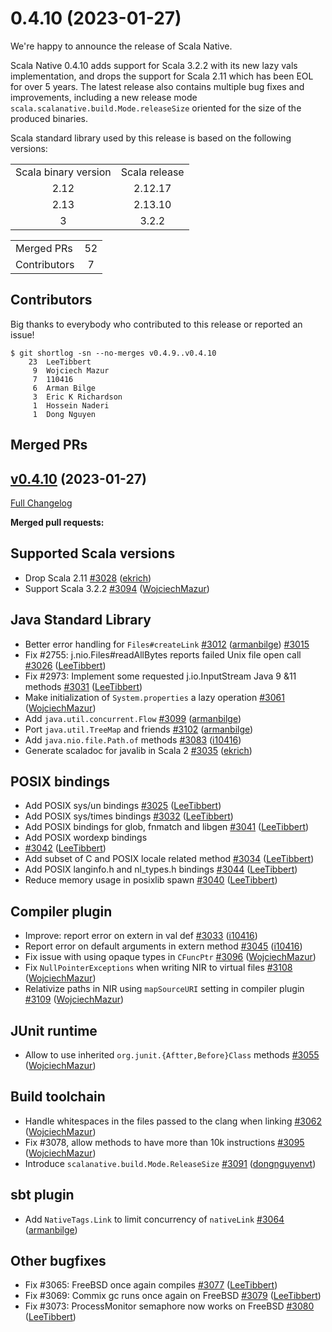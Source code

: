 
# 0.4.10 (2023-01-27)

We're happy to announce the release of Scala Native. 

Scala Native 0.4.10 adds support for Scala 3.2.2 with its new lazy vals implementation, and drops the support for Scala 2.11 which has been EOL for over 5 years. 
The latest release also contains multiple bug fixes and improvements, including a new release mode `scala.scalanative.build.Mode.releaseSize` oriented for the size of the produced binaries.

Scala standard library used by this release is based on the following versions:
<table>
<tbody>
  <tr>
    <td>Scala binary version</td>
    <td>Scala release</td>
  </tr>
  <tr>
    <td align="center">2.12</td>
    <td align="center">2.12.17</td>
  </tr>
  <tr>
    <td align="center">2.13</td>
    <td align="center">2.13.10</td>
  </tr>
  <tr>
    <td align="center">3</td>
    <td align="center">3.2.2</td>
  </tr>
</tbody>
</table>

<table>
<tbody>
  <tr>
    <td>Merged PRs</td>
    <td align="center">52</td>
  </tr>
    <tr>
    <td>Contributors</td>
    <td align="center">7</td>
  </tr>
</tbody>
</table>

## Contributors

Big thanks to everybody who contributed to this release or reported an issue!

```
$ git shortlog -sn --no-merges v0.4.9..v0.4.10
    23  LeeTibbert
     9  Wojciech Mazur
     7	110416
     6  Arman Bilge
     3  Eric K Richardson
     1	Hossein Naderi
     1	Dong Nguyen
```

## Merged PRs

## [v0.4.10](https://github.com/scala-native/scala-native/tree/) (2023-01-27)

[Full Changelog](https://github.com/scala-native/scala-native/compare/v0.4.9..v0.4.10)

**Merged pull requests:**

## Supported Scala versions
- Drop Scala 2.11
  [\#3028](https://github.com/scala-native/scala-native/pull/3028)
  ([ekrich](https://github.com/ekrich))
- Support Scala 3.2.2
  [\#3094](https://github.com/scala-native/scala-native/pull/3094)
  ([WojciechMazur](https://github.com/WojciechMazur))

## Java Standard Library
- Better error handling for `Files#createLink`
  [\#3012](https://github.com/scala-native/scala-native/pull/3012)
  ([armanbilge](https://github.com/armanbilge))
  [\#3015](https://github.com/scala-native/scala-native/pull/3015)
- Fix #2755: j.nio.Files#readAllBytes reports failed Unix file open call
  [\#3026](https://github.com/scala-native/scala-native/pull/3026)
  ([LeeTibbert](https://github.com/LeeTibbert))
- Fix #2973: Implement some requested j.io.InputStream Java 9 &11 methods
  [\#3031](https://github.com/scala-native/scala-native/pull/3031)
  ([LeeTibbert](https://github.com/LeeTibbert))
- Make initialization of `System.properties` a lazy operation
  [\#3061](https://github.com/scala-native/scala-native/pull/3061)
  ([WojciechMazur](https://github.com/WojciechMazur))
- Add `java.util.concurrent.Flow`
  [\#3099](https://github.com/scala-native/scala-native/pull/3099)
  ([armanbilge](https://github.com/armanbilge))
- Port `java.util.TreeMap` and friends
  [\#3102](https://github.com/scala-native/scala-native/pull/3102)
  ([armanbilge](https://github.com/armanbilge))
- Add `java.nio.file.Path.of` methods
  [\#3083](https://github.com/scala-native/scala-native/pull/3083)
  ([i10416](https://github.com/i10416))
- Generate scaladoc for javalib in Scala 2
  [\#3035](https://github.com/scala-native/scala-native/pull/3035)
  ([ekrich](https://github.com/ekrich))

## POSIX bindings
- Add POSIX sys/un bindings
  [\#3025](https://github.com/scala-native/scala-native/pull/3025)
  ([LeeTibbert](https://github.com/LeeTibbert))
- Add POSIX sys/times bindings
  [\#3032](https://github.com/scala-native/scala-native/pull/3032)
  ([LeeTibbert](https://github.com/LeeTibbert))
- Add POSIX bindings for glob, fnmatch and libgen
  [\#3041](https://github.com/scala-native/scala-native/pull/3041)
  ([LeeTibbert](https://github.com/LeeTibbert))
- Add POSIX wordexp bindings
-  [\#3042](https://github.com/scala-native/scala-native/pull/3042)
  ([LeeTibbert](https://github.com/LeeTibbert))
- Add subset of C and POSIX locale related method
  [\#3034](https://github.com/scala-native/scala-native/pull/3034)
  ([LeeTibbert](https://github.com/LeeTibbert))
- Add POSIX langinfo.h and nl_types.h bindings
  [\#3044](https://github.com/scala-native/scala-native/pull/3044)
  ([LeeTibbert](https://github.com/LeeTibbert))
- Reduce memory usage in posixlib spawn
  [\#3040](https://github.com/scala-native/scala-native/pull/3040)
  ([LeeTibbert](https://github.com/LeeTibbert))

## Compiler plugin
- Improve: report error on extern in val def
  [\#3033](https://github.com/scala-native/scala-native/pull/3033)
  ([i10416](https://github.com/i10416))
- Report error on default arguments in extern method
  [\#3045](https://github.com/scala-native/scala-native/pull/3045)
  ([i10416](https://github.com/i10416))
- Fix issue with using opaque types in `CFuncPtr`
  [\#3096](https://github.com/scala-native/scala-native/pull/3096)
  ([WojciechMazur](https://github.com/WojciechMazur))
- Fix `NullPointerExceptions` when writing NIR to virtual files
  [\#3108](https://github.com/scala-native/scala-native/pull/3108)
  ([WojciechMazur](https://github.com/WojciechMazur))
- Relativize paths in NIR using `mapSourceURI` setting in compiler plugin
  [\#3109](https://github.com/scala-native/scala-native/pull/3109)
  ([WojciechMazur](https://github.com/WojciechMazur))

## JUnit runtime
- Allow to use inherited `org.junit.{Aftter,Before}Class` methods
  [\#3055](https://github.com/scala-native/scala-native/pull/3055)
  ([WojciechMazur](https://github.com/WojciechMazur))

## Build toolchain
- Handle whitespaces in the files passed to the clang when linking
  [\#3062](https://github.com/scala-native/scala-native/pull/3062)
  ([WojciechMazur](https://github.com/WojciechMazur))
- Fix #3078, allow methods to have more than 10k instructions
  [\#3095](https://github.com/scala-native/scala-native/pull/3095)
  ([WojciechMazur](https://github.com/WojciechMazur))
- Introduce `scalanative.build.Mode.ReleaseSize`
  [\#3091](https://github.com/scala-native/scala-native/pull/3091)
  ([dongnguyenvt](https://github.com/dongnguyenvt))
  
## sbt plugin
- Add `NativeTags.Link` to limit concurrency of `nativeLink`
  [\#3064](https://github.com/scala-native/scala-native/pull/3064)
  ([armanbilge](https://github.com/armanbilge))

## Other bugfixes
- Fix #3065: FreeBSD once again compiles
  [\#3077](https://github.com/scala-native/scala-native/pull/3077)
  ([LeeTibbert](https://github.com/LeeTibbert))
- Fix #3069: Commix gc runs once again on FreeBSD
  [\#3079](https://github.com/scala-native/scala-native/pull/3079)
  ([LeeTibbert](https://github.com/LeeTibbert))
- Fix #3073: ProcessMonitor semaphore now works on FreeBSD
  [\#3080](https://github.com/scala-native/scala-native/pull/3080)
  ([LeeTibbert](https://github.com/LeeTibbert))

